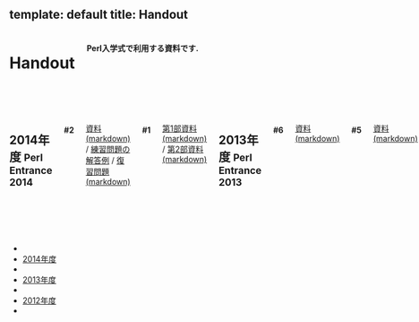 template: default
title: Handout
---

<header>
    <div class="row">
        <div class="large-12 columns">
            <h1>Handout</h1>
            <h4>Perl入学式で利用する資料です.</h4>
        </div>
    </div>
</header>
<section id="main-content">
    <div class="row">
        <div class="large-10 medium-10 columns push-2">
            <div class="row">
                <div class="columns">
                    <h2 id="handout-2014">2014年度 <small>Perl Entrance 2014</small></h2>
                    <h4 class="subheader">#2</h4>
                    <p>
<a href="https://github.com/perl-entrance-org/workshop-2014-02/blob/master/slide.md">資料(markdown)</a>
 / <a href="https://github.com/perl-entrance-org/workshop-2014-02/tree/master/question">練習問題の解答例</a>
 / <a href="https://github.com/perl-entrance-org/workshop-2014-02/blob/master/practice.md">復習問題(markdown)</a>
                    </p>
                    <h4 class="subheader">#1</h4>
                    <p>
<a href="https://github.com/perl-entrance-org/workshop-2014-01/blob/master/slide1.md">第1部資料(markdown)</a>
 / <a href="https://github.com/perl-entrance-org/workshop-2014-01/blob/master/slide2.md">第2部資料(markdown)</a>
                    </p>
                </div>
            </div>
            <div class="row">
                <div class="columns">
                    <h2 id="handout-2013">2013年度 <small>Perl Entrance 2013</small></h2>
                    <h4 class="subheader">#6</h4>
                    <p>
<a href="https://github.com/perl-entrance-org/workshop-2013-06/blob/master/slide.md">資料(markdown)</a>
                    </p>
                    <h4 class="subheader">#5</h4>
                    <p>
<a href="https://github.com/perl-entrance-org/workshop-2013-05/blob/master/slide.md">資料(markdown)</a>
                    </p>
                    <h4 class="subheader">#4</h4>
                    <p>
<a href="https://github.com/perl-entrance-org/workshop-2013-04/blob/master/slide.md">資料(markdown)</a>
 / <a href="https://github.com/perl-entrance-org/workshop-2013-04/tree/master/sample-answer">練習問題･最終問題の解答例</a>
 / <a href="https://github.com/perl-entrance-org/workshop-2013-04/blob/master/practice.md">復習問題</a>
                    </p>

                    <h4 class="subheader">#3</h4>
                    <p>
<a href="https://github.com/perl-entrance-org/workshop-2013-03/blob/master/slide.md">資料(markdown)</a>
 / <a href="https://github.com/perl-entrance-org/workshop-2013-03/blob/master/practice.md">復習問題</a>
                    </p>
                    <h4 class="subheader">#2</h4>
                    <p>
<a href="https://github.com/perl-entrance-org/workshop-2013-02/blob/master/slide.md">資料(markdown)</a>
 / <a href="https://github.com/perl-entrance-org/workshop-2013-02/tree/master/sample-answer">練習問題･最終問題の解答例</a>
 / <a href="https://github.com/perl-entrance-org/perl-entrance-org.github.com/blob/master/2013/handout/perlentrance02/practice.md">復習問題</a>
 / <a href="https://github.com/perl-entrance-org/workshop-2013-02/tree/master/practice-answer">復習問題の解答例</a>
                    </p>
                    <h4 class="subheader">#1</h4>
                    <p>
<a href="https://github.com/perl-entrance-org/workshop-2013-01/blob/master/01.vmware+ubuntu/slide.md">第1部資料(markdown)</a>
 / <a href="https://github.com/perl-entrance-org/workshop-2013-01/blob/master/02.introduction/slide.md">第2部資料(markdown)</a>
                    </p>

                </div>
            </div>
            <div class="row">
                <div class="columns">
                    <h2 id="handout-2012">2012年度 <small>Perl Entrance 2012</small></h2>
                    <h4 class="subheader">#11</h4>
                    <p>
<a href="<: '/static/handout/2012/perlentrance11.html' | uri_for :>">資料</a>
                    </p>
                    <h4 class="subheader">#10</h4>
                    <p>
<a href="<: '/static/handout/2012/perlentrance10.html' | uri_for :>">資料</a>
                    </p>
                    <h4 class="subheader">#9</h4>
                    <p>
<a href="<: '/static/handout/2012/perlentrance09/index.html' | uri_for :>">資料</a>
                    </p>
                    <h4 class="subheader">#8</h4>
                    <p>
<a href="<: '/static/handout/2012/perlentrance08/index.html' | uri_for :>">資料</a>
                    </p>
                    <h4 class="subheader">#7</h4>
                    <p>
<a href="<: '/static/handout/2012/perlentrance07/index.html' | uri_for :>">資料</a>
                    </p>
                    <h4 class="subheader">#6</h4>
                    <p>
<a href="<: '/static/handout/2012/perlentrance06/index.html' | uri_for :>">資料</a>
                    </p>
                    <h4 class="subheader">#5</h4>
                    <p>
<a href="<: '/static/handout/2012/perlentrance05/index.html' | uri_for :>">資料</a>
                    </p>
                    <h4 class="subheader">#4</h4>
                    <p>
<a href="<: '/static/handout/2012/perlentrance04/index.html' | uri_for :>">資料</a>
                    </p>
                    <h4 class="subheader">#3</h4>
                    <p>
<a href="<: '/static/handout/2012/perlentrance03.pdf' | uri_for :>">資料(PDF)</a>
                    </p>
                    <h4 class="subheader">#2</h4>
                    <p>
<a href="http://www.slideshare.net/kiyotune/perl2-11740124">資料(Slideshare)</a>
                    </p>
                    <h4 class="subheader">#1</h4>
                    <p>
<a href="http://www.slideshare.net/__papix__/perl-1">資料(Slideshare)</a>
                    </p>
                </div>
            </div>
        </div>
        <div class="large-2 medium-2 columns pull-10">
            <ul class="side-nav">
                <li class="divider"></li>
                <li><a href="#handout-2014">2014年度</a></li>
                <li class="divider"></li>
                <li><a href="#handout-2013">2013年度</a></li>
                <li class="divider"></li>
                <li><a href="#handout-2012">2012年度</a></li>
                <li class="divider"></li>
            </ul>
        </div>
    </div>
</section>
